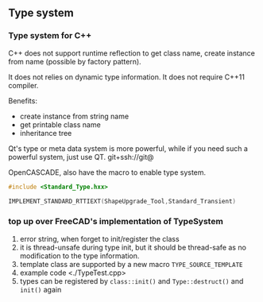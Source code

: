## Type system 
### Type system for C++

C++ does not support runtime reflection to get class name, create instance from name (possible by factory pattern).

It does not relies on dynamic type information.
It does not require C++11 compiler.

Benefits: 
+ create instance from string name
+ get printable class name
+ inheritance tree

Qt's type or meta data system is more powerful, while if you need such a powerful system, just use QT. 
git+ssh://git@

OpenCASCADE, also have the macro to enable type system.
```cpp
#include <Standard_Type.hxx>

IMPLEMENT_STANDARD_RTTIEXT(ShapeUpgrade_Tool,Standard_Transient)
```



###  top up over FreeCAD's implementation of TypeSystem

1. error string, when forget to init/register the class
2. it is thread-unsafe during type init, but it should be  thread-safe as no modification to the type information.
3. template class are supported by a new macro `TYPE_SOURCE_TEMPLATE`
4. example code <./TypeTest.cpp>
5. types can be registered by `class::init()` and `Type::destruct()` and `init()` again
